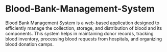# Blood-Bank-Management-System
Blood Bank Management System is a web-based application designed to efficiently manage the collection, storage, and distribution of blood and its components. This system helps in maintaining donor records, tracking blood inventory, processing blood requests from hospitals, and organizing blood donation camps.

